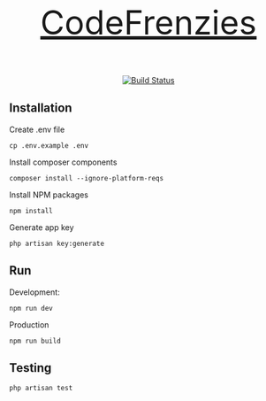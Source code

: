<p align="center" style="font-size: 60px;"><a href="https://codefrenzies.com">CodeFrenzies</a></p>

<p align="center">
<a href="https://github.com/azatakmyradov/blog-laravel/actions/workflows/laravel.yml"><img src="https://github.com/azatakmyradov/blog-laravel/actions/workflows/laravel.yml/badge.svg" alt="Build Status"></a>

## Installation

Create .env file
```
cp .env.example .env
```

Install composer components
```
composer install --ignore-platform-reqs
```

Install NPM packages
```
npm install
```

Generate app key
```
php artisan key:generate
```

## Run

Development:
```
npm run dev
```

Production
```
npm run build
```

## Testing
```
php artisan test
```
